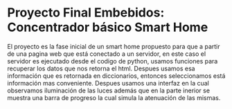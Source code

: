 # Proyecto Final Embebidos: Concentrador básico Smart Home
El proyecto es la fase inicial de un smart home propuesto para que a partir de una pagina web que está conectado a un servidor, en este caso el servidor es ejecutado desde el codigo de python, usamos funciones para recuperar los datos que nos retorna el html. Despues usamos esa información que es retornada en diccionarios, entonces seleccionamos está información mas conveniente. Despues usamos una interfaz en la cual observamos iluminación de las luces además que en la parte inerior se muestra una barra de progreso la cual simula la atenuación de las mismas.
